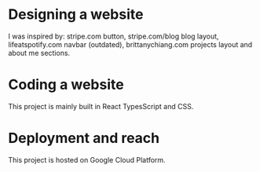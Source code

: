 # Designing a website

I was inspired by: stripe.com button, stripe.com/blog blog layout, lifeatspotify.com navbar (outdated), brittanychiang.com projects layout and about me sections.

# Coding a website

This project is mainly built in React TypesScript and CSS.

# Deployment and reach

This project is hosted on Google Cloud Platform.